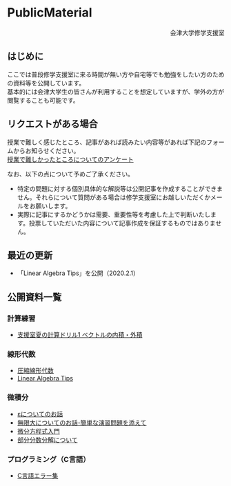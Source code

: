 # PublicMaterial

<div align="right">会津大学修学支援室</div>

## はじめに
ここでは普段修学支援室に来る時間が無い方や自宅等でも勉強をしたい方のための資料等を公開しています。  
基本的には会津大学生の皆さんが利用することを想定していますが、学外の方が閲覧することも可能です。  

## リクエストがある場合
授業で難しく感じたところ、記事があれば読みたい内容等があれば下記のフォームからお知らせください。  
[授業で難しかったところについてのアンケート](https://docs.google.com/forms/d/e/1FAIpQLScWKlr5Q9ctfumYM_BZsII-UX1ToD6e8-OLpqSH8biI9AJ7Gg/viewform?usp=sf_link)

なお、以下の点について予めご了承ください。
- 特定の問題に対する個別具体的な解説等は公開記事を作成することができません。それらについて質問がある場合は修学支援室にお越しいただくかメールをお願いします。
- 実際に記事にするかどうかは需要、重要性等を考慮した上で判断いたします。投票していただいた内容について記事作成を保証するものではありません。

## 最近の更新
<!-- 5件程度記載予定 -->
- 「Linear Algebra Tips」を公開（2020.2.1）

## 公開資料一覧
### 計算練習
- [支援室夏の計算ドリル1 ベクトルの内積・外積](https://ofls.github.io/PublicMaterial/CalcPractice/VectorCalcPrac.html)

### 線形代数
- [圧縮線形代数](https://ofls.github.io/PublicMaterial/LinearAlgebra/LASummary.html)
- [Linear Algebra Tips](https://ofls.github.io/PublicMaterial/LinearAlgebra/LAtips.html)
  
### 微積分
- [εについてのお話](https://ofls.github.io/PublicMaterial/Calculus/epsilon.html)
- [無限大についてのお話-簡単な演習問題を添えて](https://ofls.github.io/PublicMaterial/Calculus/infty.html)
- [微分方程式入門](https://ofls.github.io/PublicMaterial/Calculus/ODE.html)
- [部分分数分解について](https://ofls.github.io/PublicMaterial/Calculus/partial-fraction.html)

### プログラミング（C言語）
- [C言語エラー集](https://ofls.github.io/PublicMaterial/ProgC/CErrorTIPS.html)
